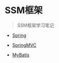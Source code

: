 # SSM框架


> SSM框架学习笔记

- [Spring](SSM框架/Spring.md)


- [SpringMVC](SSM框架/SpringMVC.md)


- [MyBatis](SSM框架/MyBatis.md)